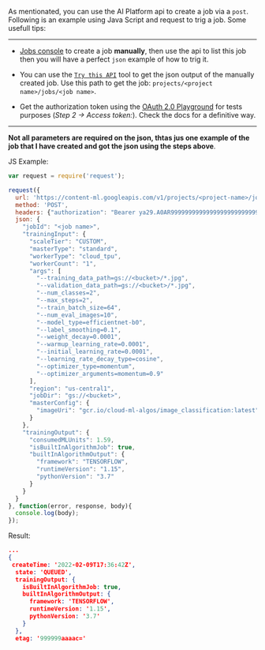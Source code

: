 As mentionated, you can use the AI Platform api to create a job via a `post`.
Following is an example using Java Script and request to trig a job. 
Some usefull tips:

-----

- [Jobs console](https://console.cloud.google.com/ai-platform/jobs?project=ewerton-project) to create a job **manually**, then use the api to list this job then you will have a perfect `json` example of how to trig it. 

- You can use the [`Try this API`](https://cloud.google.com/ai-platform/training/docs/reference/rest/v1/projects.jobs/get) tool to get the json output of the manually created job. Use this path to get the job: `projects/<project name>/jobs/<job name>`.

- Get the authorization token using the [OAuth 2.0 Playground](https://developers.google.com/oauthplayground/) for tests purposes (*Step 2 -> Access token:*). Check the docs for a definitive way. 
-----
**Not all parameters are required on the json, thtas jus one example of the job that I have created and got the json using the steps above**.

JS Example:

```js
var request = require('request');

request({
  url: 'https://content-ml.googleapis.com/v1/projects/<project-name>/jobs?alt=json',
  method: 'POST',
  headers: {"authorization": "Bearer ya29.A0AR9999999999999999999999999"},
  json: {
    "jobId": "<job name>",
    "trainingInput": {
      "scaleTier": "CUSTOM",
      "masterType": "standard",
      "workerType": "cloud_tpu",
      "workerCount": "1",
      "args": [
        "--training_data_path=gs://<bucket>/*.jpg",
        "--validation_data_path=gs://<bucket>/*.jpg",
        "--num_classes=2",
        "--max_steps=2",
        "--train_batch_size=64",
        "--num_eval_images=10",
        "--model_type=efficientnet-b0",
        "--label_smoothing=0.1",
        "--weight_decay=0.0001",
        "--warmup_learning_rate=0.0001",
        "--initial_learning_rate=0.0001",
        "--learning_rate_decay_type=cosine",
        "--optimizer_type=momentum",
        "--optimizer_arguments=momentum=0.9"
      ],
      "region": "us-central1",
      "jobDir": "gs://<bucket>",
      "masterConfig": {
        "imageUri": "gcr.io/cloud-ml-algos/image_classification:latest"
      }
    },
    "trainingOutput": {
      "consumedMLUnits": 1.59,
      "isBuiltInAlgorithmJob": true,
      "builtInAlgorithmOutput": {
        "framework": "TENSORFLOW",
        "runtimeVersion": "1.15",
        "pythonVersion": "3.7"
      }
    }
  }
}, function(error, response, body){
  console.log(body);
});
```

Result:

```json
... 
{
 createTime: '2022-02-09T17:36:42Z',
  state: 'QUEUED',
  trainingOutput: {
    isBuiltInAlgorithmJob: true,
    builtInAlgorithmOutput: {
      framework: 'TENSORFLOW',
      runtimeVersion: '1.15',
      pythonVersion: '3.7'
    }
  },
  etag: '999999aaaac='
```
